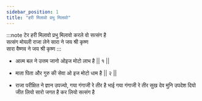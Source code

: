 ```yaml
---
sidebar_position: 1
title: "हरी मिलावो प्रभु मिलावो"
---
```


:::note टेर
हरी मिलावो प्रभु मिलावो करले वो सत्संग है <br/>
सत्संग मोयली राजा लेने सारा ने जय श्री कृष्ण <br/>
सारा वैष्णव ने जय श्री कृष्ण
:::

- आत्म बल ने उत्तम जानो ओइज मोटो लाभ है || १ ||

- माता पिता और गुरु की सेवा ओ इज मोटो धाम है || २ ||

- राजा परीक्षित ने ज्ञान उपज्यो, गया गंगाजी रे तीर है
  भाई गया गंगाजी रे तीर सुख देव मुनि उपदेश दियो
  जीत लियो सारो जगत है कर लियो सत्संग है
